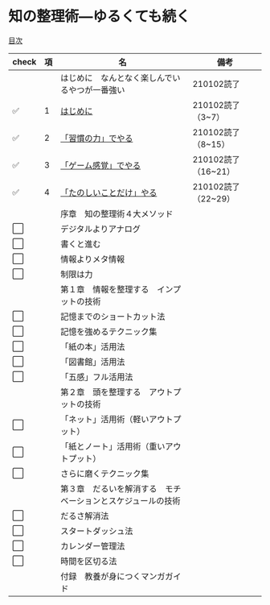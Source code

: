 # 知の整理術―ゆるくても続く
[目次](https://www.kinokuniya.co.jp/f/dsg-01-9784479307884)

|check|項|名|備考|
|--|--|--|--|
|||はじめに　なんとなく楽しんでいるやつが一番強い|210102読了|
|:white_check_mark:|1|[はじめに](1_はじめに.md)|210102読了（3~7）|
|:white_check_mark:|2|[「習慣の力」でやる](2_「習慣の力」でやる.md)|210102読了（8~15）|
|:white_check_mark:|3|[「ゲーム感覚」でやる](3_「ゲーム感覚」でやる.md)|210102読了（16~21）|
|:white_check_mark:|4|[「たのしいことだけ」やる](4_「たのしいことだけ」やる.md)|210102読了（22~29）|
|||序章　知の整理術４大メソッド||
|:white_large_square:||デジタルよりアナログ||
|:white_large_square:||書くと進む||
|:white_large_square:||情報よりメタ情報||
|:white_large_square:||制限は力||
|||第１章　情報を整理する　インプットの技術||
|:white_large_square:||記憶までのショートカット法||
|:white_large_square:||記憶を強めるテクニック集||
|:white_large_square:||「紙の本」活用法||
|:white_large_square:||「図書館」活用法||
|:white_large_square:||「五感」フル活用法||
|||第２章　頭を整理する　アウトプットの技術||
|:white_large_square:||「ネット」活用術（軽いアウトプット）||
|:white_large_square:||「紙とノート」活用術（重いアウトプット）||
|:white_large_square:||さらに磨くテクニック集||
|||第３章　だるいを解消する　モチベーションとスケジュールの技術||
|:white_large_square:||だるさ解消法||
|:white_large_square:||スタートダッシュ法||
|:white_large_square:||カレンダー管理法||
|:white_large_square:||時間を区切る法||
|||付録　教養が身につくマンガガイド||
